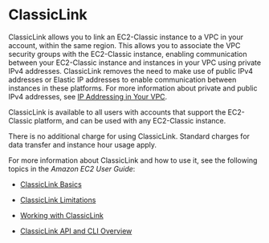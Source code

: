# ClassicLink<a name="vpc-classiclink"></a>

ClassicLink allows you to link an EC2\-Classic instance to a VPC in your account, within the same region\. This allows you to associate the VPC security groups with the EC2\-Classic instance, enabling communication between your EC2\-Classic instance and instances in your VPC using private IPv4 addresses\. ClassicLink removes the need to make use of public IPv4 addresses or Elastic IP addresses to enable communication between instances in these platforms\. For more information about private and public IPv4 addresses, see [IP Addressing in Your VPC](vpc-ip-addressing.md)\.

ClassicLink is available to all users with accounts that support the EC2\-Classic platform, and can be used with any EC2\-Classic instance\. 

There is no additional charge for using ClassicLink\. Standard charges for data transfer and instance hour usage apply\.

For more information about ClassicLink and how to use it, see the following topics in the *Amazon EC2 User Guide*:

+ [ClassicLink Basics](http://docs.aws.amazon.com/AWSEC2/latest/UserGuide/vpc-classiclink.html#classiclink-basics)

+ [ClassicLink Limitations](http://docs.aws.amazon.com/AWSEC2/latest/UserGuide/vpc-classiclink.html#classiclink-limitations)

+ [Working with ClassicLink](http://docs.aws.amazon.com/AWSEC2/latest/UserGuide/vpc-classiclink.html#working-with-classiclink)

+ [ClassicLink API and CLI Overview](http://docs.aws.amazon.com/AWSEC2/latest/UserGuide/vpc-classiclink.html#classiclink-api-cli)